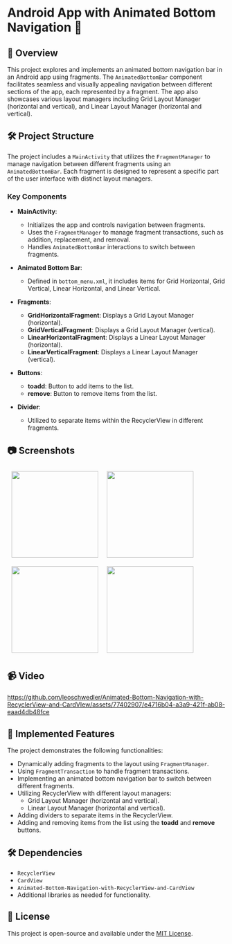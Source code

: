 # Android App with Animated Bottom Navigation 📱

## 🌟 Overview
This project explores and implements an animated bottom navigation bar in an Android app using fragments. The `AnimatedBottomBar` component facilitates seamless and visually appealing navigation between different sections of the app, each represented by a fragment. The app also showcases various layout managers including Grid Layout Manager (horizontal and vertical), and Linear Layout Manager (horizontal and vertical).

## 🛠️ Project Structure
The project includes a `MainActivity` that utilizes the `FragmentManager` to manage navigation between different fragments using an `AnimatedBottomBar`. Each fragment is designed to represent a specific part of the user interface with distinct layout managers.

### Key Components
- **MainActivity**:
  - Initializes the app and controls navigation between fragments.
  - Uses the `FragmentManager` to manage fragment transactions, such as addition, replacement, and removal.
  - Handles `AnimatedBottomBar` interactions to switch between fragments.

- **Animated Bottom Bar**:
  - Defined in `bottom_menu.xml`, it includes items for Grid Horizontal, Grid Vertical, Linear Horizontal, and Linear Vertical.

- **Fragments**:
  - **GridHorizontalFragment**: Displays a Grid Layout Manager (horizontal).
  - **GridVerticalFragment**: Displays a Grid Layout Manager (vertical).
  - **LinearHorizontalFragment**: Displays a Linear Layout Manager (horizontal).
  - **LinearVerticalFragment**: Displays a Linear Layout Manager (vertical).

- **Buttons**:
  - **toadd**: Button to add items to the list.
  - **remove**: Button to remove items from the list.

- **Divider**:
  - Utilized to separate items within the RecyclerView in different fragments.

## 📷 Screenshots
<div style="display: flex; flex-wrap: wrap;">
  <img src="https://github.com/leoschwedler/Animated-Bottom-Navigation-with-RecyclerView-and-CardVIew/assets/77402907/75afcf6a-3e11-42fe-9e6a-351095d5c401" width="200" style="margin: 10px;"/>
  <img src="https://github.com/leoschwedler/Animated-Bottom-Navigation-with-RecyclerView-and-CardVIew/assets/77402907/65bb41a6-7b6e-4bd9-8044-1b6ba97542fb" width="200" style="margin: 10px;"/>
  <img src="https://github.com/leoschwedler/Animated-Bottom-Navigation-with-RecyclerView-and-CardVIew/assets/77402907/4f768490-e2f6-4ca8-a88c-f9a40740e126" width="200" style="margin: 10px;"/>
  <img src="https://github.com/leoschwedler/Animated-Bottom-Navigation-with-RecyclerView-and-CardVIew/assets/77402907/5ba97069-01a1-4b5c-881f-7bf727314f25" width="200" style="margin: 10px;"/>
</div>

## 📹 Video
<div style="margin: 20px 0;">
  
  https://github.com/leoschwedler/Animated-Bottom-Navigation-with-RecyclerView-and-CardVIew/assets/77402907/e4716b04-a3a9-421f-ab08-eaad4db48fce
  
</div>

## 🚀 Implemented Features
The project demonstrates the following functionalities:
- Dynamically adding fragments to the layout using `FragmentManager`.
- Using `FragmentTransaction` to handle fragment transactions.
- Implementing an animated bottom navigation bar to switch between different fragments.
- Utilizing RecyclerView with different layout managers:
  - Grid Layout Manager (horizontal and vertical).
  - Linear Layout Manager (horizontal and vertical).
- Adding dividers to separate items in the RecyclerView.
- Adding and removing items from the list using the **toadd** and **remove** buttons.

## 🛠️ Dependencies
- `RecyclerView`
- `CardView`
- `Animated-Bottom-Navigation-with-RecyclerView-and-CardView`
- Additional libraries as needed for functionality.

## 📌 License
This project is open-source and available under the [MIT License](LICENSE).
